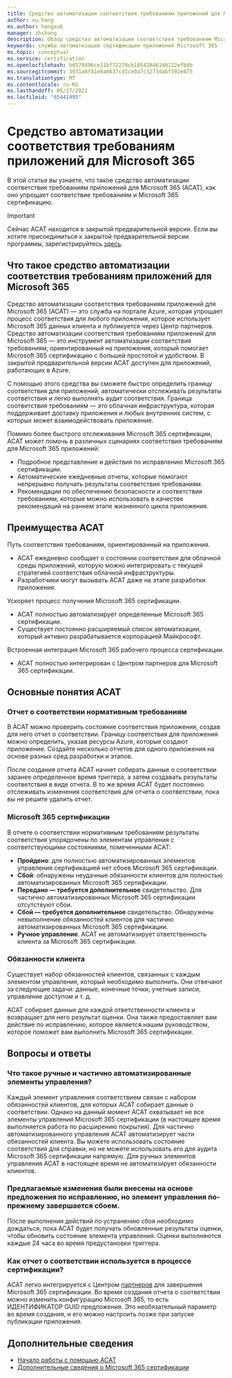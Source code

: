 ```yaml
---
title: Средство автоматизации соответствия требованиям приложений для Microsoft 365
author: xu-hong
ms.author: hongxu6
manager: zhshang
description: Обзор средства автоматизации соответствия требованиям Microsoft 365 приложений
keywords: служба автоматизации сертификации приложений Microsoft 365
ms.topic: conceptual
ms.service: certification
ms.openlocfilehash: bd570496ce11bf72270cb18542846140122efb8b
ms.sourcegitcommit: 3931a0f41e8a6637cd1ce0a7c5273dabf592e475
ms.translationtype: MT
ms.contentlocale: ru-RU
ms.lasthandoff: 05/17/2022
ms.locfileid: "65441995"
---
```

# <a name="app-compliance-automation-tool-for-microsoft-365"></a>Средство автоматизации соответствия требованиям приложений для Microsoft 365
В этой статье вы узнаете, что такое средство автоматизации соответствия требованиям приложений для Microsoft 365 (ACAT), как оно упрощает соответствие требованиям и Microsoft 365 сертификацию.

> [!IMPORTANT]
> Сейчас ACAT находится в закрытой предварительной версии. Если вы хотите присоединиться к закрытой предварительной версии программы, зарегистрируйтесь [здесь](https://aka.ms/acat/private/signup).

## <a name="what-is-app-compliance-automation-tool-for-microsoft-365"></a>Что такое средство автоматизации соответствия требованиям приложений для Microsoft 365
Средство автоматизации соответствия требованиям приложений для Microsoft 365 (ACAT) — это служба на портале Azure, которая упрощает процесс соответствия для любого приложения, которое использует Microsoft 365 данных клиента и публикуется через Центр партнеров. Средство автоматизации соответствия требованиям приложений для Microsoft 365 — это инструмент автоматизации соответствия требованиям, ориентированный на приложения, который помогает Microsoft 365 сертификацию с большей простотой и удобством. В закрытой предварительной версии ACAT доступен для приложений, работающих в Azure.

С помощью этого средства вы сможете быстро определить границу соответствия для приложений, автоматически отслеживать результаты соответствия и легко выполнять аудит соответствия. Граница соответствия требованиям — это облачная инфраструктура, которая поддерживает доставку приложения и любых внутренних систем, с которых может взаимодействовать приложение.

Помимо более быстрого отслеживания Microsoft 365 сертификации, ACAT может помочь в различных сценариях соответствия требованиям для Microsoft 365 приложений:

- Подробное представление и действия по исправлению Microsoft 365 сертификации.
- Автоматические ежедневные отчеты, которые помогают непрерывно получать результаты соответствия требованиям.
- Рекомендации по обеспечению безопасности и соответствия требованиям, которые можно использовать в качестве рекомендаций на раннем этапе жизненного цикла приложения.

## <a name="benefits-of-acat"></a>Преимущества ACAT
Путь соответствия требованиям, ориентированный на приложения.
- ACAT ежедневно сообщает о состоянии соответствия для облачной среды приложений, которую можно интегрировать с текущей стратегией соответствия облачной инфраструктуры.
- Разработчики могут вызывать ACAT даже на этапе разработки приложения.

Ускоряет процесс получения Microsoft 365 сертификации.
- ACAT полностью автоматизирует определенные Microsoft 365 сертификации.
- Существует постоянно расширяемый список автоматизации, который активно разрабатывается корпорацией Майкрософт.

Встроенная интеграция Microsoft 365 рабочего процесса сертификации.
- ACAT полностью интегрирован с Центром партнеров для Microsoft 365 сертификации.

## <a name="concepts-of-acat"></a>Основные понятия ACAT
### <a name="regulatory-compliance-report"></a>Отчет о соответствии нормативным требованиям 
В ACAT можно проверить состояние соответствия приложения, создав для него отчет о соответствии. Границу соответствия для приложения можно определить, указав ресурсы Azure, которые создают приложение. Создайте несколько отчетов для одного приложения на основе разных сред разработки и этапов.

После создания отчета ACAT начнет собирать данные о соответствии заранее определенное время триггера, а затем создавать результаты соответствия в виде отчета. В то же время ACAT будет постоянно отслеживать изменения соответствия для отчета о соответствии, пока вы не решите удалить отчет.

### <a name="microsoft-365-certification-control-results"></a>Microsoft 365 сертификации
В отчете о соответствии нормативным требованиям результаты соответствия упорядочены по элементам управления с соответствующими состояниями, помеченными ACAT:
- **Пройдено**: для полностью автоматизированных элементов управления сертификацией нет сбоев Microsoft 365 сертификации.
- **Сбой**: обнаружены неудачные обязанности клиентов для полностью автоматизированных Microsoft 365 сертификации.
- **Передано — требуется дополнительное** свидетельство. Для частично автоматизированных Microsoft 365 сертификации отсутствуют сбои.
- **Сбой — требуется дополнительное** свидетельство. Обнаружены невыполнение обязанностей клиентов для частично  автоматизированных Microsoft 365 сертификации.
- **Ручное управление**. ACAT не автоматизирует ответственность клиента за Microsoft 365 сертификации.

### <a name="customer-responsibility"></a>Обязанности клиента
Существует набор обязанностей клиентов, связанных с каждым элементом управления, который необходимо выполнить. Они отвечают за следующие задачи: данные, конечные точки, учетные записи, управление доступом и т. д.

ACAT собирает данные для каждой ответственности клиента и возвращает для него результат оценки. Она также предоставляет вам действие по исправлению, которое является нашим руководством, которое поможет вам выполнить Microsoft 365 сертификации.


## <a name="faq"></a>Вопросы и ответы
### <a name="what-are-manual-controls-and-partially-automated-controls"></a>Что такое ручные и частично автоматизированные элементы управления?
Каждый элемент управления соответствием связан с набором обязанностей клиентов, для которых ACAT собирает данные о соответствии. Однако на данный момент ACAT охватывает не все элементы управления Microsoft 365 сертификации (в настоящее время выполняется работа по расширению покрытия). Для частично автоматизированного управления ACAT автоматизирует части обязанностей клиента. Вы можете использовать состояние соответствия для справки, но не можете использовать его для аудита Microsoft 365 сертификации напрямую. Для ручных элементов управления ACAT в настоящее время не автоматизирует обязанности клиентов.

### <a name="i-made-the-suggested-changes-base-on-the-remediation-suggestion-yet-the-control-is-still-failing"></a>Предлагаемые изменения были внесены на основе предложения по исправлению, но элемент управления по-прежнему завершается сбоем.
После выполнения действий по устранению сбоя необходимо дождаться, пока ACAT будет получать обновленные результаты оценки, чтобы обновить состояние элемента управления. Оценки выполняются каждые 24 часа во время предустановки триггера.

### <a name="how-is-the-compliance-report-used-in-the-certification-process"></a>Как отчет о соответствии используется в процессе сертификации?
ACAT легко интегрируется с Центром [партнеров](https://partner.microsoft.com/dashboard) для завершения Microsoft 365 сертификации. Во время создания отчета о соответствии можно изменить конфигурацию Microsoft 365, то есть ИДЕНТИФИКАТОР GUID предложения. Это необязательный параметр во время создания, и его можно настроить позже при запуске публикации приложения.

## <a name="learn-more"></a>Дополнительные сведения

* [Начало работы с помощью ACAT](https://aka.ms/acat/getstarted)
* [Дополнительные сведения о Microsoft 365 сертификации](https://aka.ms/acat/m365cert)
